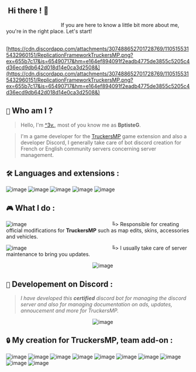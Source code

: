 ## ‎ ‎ ‎ ‎ ‎ ‎ ‎ ‎ ‎ ‎ ‎ ‎ ‎ ‎ ‎ ‎ ‎ ‎ ‎ ‎ ‎ ‎ ‎ ‎ ‎ ‎ ‎ ‎ ‎ ‎ ‎ ‎ ‎ ‎ ‎ ‎ ‎ ‎ ‎ ‎ ‎ ‎ ‎ ‎ ‎ ‎ ‎ ‎ ‎ ‎ ‎ ‎ ‎ ‎ ‎ ‎ ‎ ‎ ‎ ‎  ‎ ‎ ‎ ‎ ‎ ‎‎ Hi there ! 👋

  ‎ ‎ ‎ ‎ ‎ ‎ ‎ ‎ ‎ ‎ ‎ ‎ ‎ ‎ ‎ ‎ ‎ ‎ ‎ ‎ ‎ ‎ ‎‎ ‎ ‎‎ ‎ ‎ ‎ ‎ ‎ ‎ ‎  ‎ ‎ ‎ ‎  ‎ ‎ If you are here to know a little bit more about me, you're in the right place. Let's start!

  ‎ ‎ [https://cdn.discordapp.com/attachments/307488652701728769/1105155315432960151/ReplicationFrameworkTruckersMP.png?ex=655b7c17&is=65490717&hm=e164ef894091f2eadb4775de3855c5205c4d36ecd9db642d018d14e0ca3d2508&](https://cdn.discordapp.com/attachments/307488652701728769/1105155315432960151/ReplicationFrameworkTruckersMP.png?ex=655b7c17&is=65490717&hm=e164ef894091f2eadb4775de3855c5205c4d36ecd9db642d018d14e0ca3d2508&)
  ‎ 
  ‎ 
  ‎ 
  

## `👀`  Who am I ?                                                            
> Hello, I'm <a href="https://truckersmp.com/vtc/1">^3v.</a>, most of you know me as **BptisteG**.


> I'm a game developer for the <a href="https://truckersmp.com/">TruckersMP</a> game extension and also a developer Discord, I generally take care of bot discord creation for French or English community servers concerning server management.



## `🛠️`  __Languages and extensions :__ 


![image](https://github.com/3v-exe/3v-exe/assets/123122023/5c43e55e-04d8-413a-9625-13a81fc6e1f7)
![image](https://github.com/3v-exe/3v-exe/assets/123122023/db9f0f77-ce11-42c9-8446-4b618c61b261)
![image](https://github.com/3v-exe/3v-exe/assets/123122023/d4ad6318-bd62-4342-b8d1-87e0da966b85)
![image](https://github.com/3v-exe/3v-exe/assets/123122023/65b52dae-c93e-406a-87a1-9ef30390de96)
![image](https://github.com/3v-exe/3v-exe/assets/123122023/8749da1f-9cf6-407e-b873-2625ab0e19db)


## `🎮` __What I do :__ 

![image](https://github.com/3v-exe/3v-exe/assets/123122023/179810cd-157b-4154-9f84-e36e3f853076)
‎‎ ‎ ‎ ‎‎ ‎‎ ‎ ‎ ‎‎ ‎‎ ‎ ‎ ‎‎ ‎‎ ‎ ‎ ‎‎ ‎‎‎ ‎ ‎ ‎‎ ‎‎ ‎ ‎ ‎‎ ‎‎ ‎ ‎ ‎‎ ‎‎ ‎ ‎ ‎‎ ‎‎ ‎ ‎ ‎‎ ‎‎ ‎ ‎ ‎‎ ‎‎ ‎ ‎ ‎‎ ‎‎ ‎ ‎ ‎‎ ‎‎ ‎ ‎ ‎‎ ‎‎ ‎ ‎ ‎‎ ‎‎ ‎ ‎ ‎‎ ‎‎ ‎ ‎ ‎‎ ‎‎ ‎ ‎ ‎‎ ‎‎‎ ‎ ‎ ‎‎ ‎‎ ‎ ‎ ‎‎ ‎‎ ‎ ‎ ‎‎ ‎‎ ‎ ‎ ‎‎ ‎‎ ‎ ‎ ‎‎ ‎‎ ‎ ‎ ‎‎ ‎‎ ‎ ‎ ‎‎ ‎‎ ‎ ‎ ‎‎ ‎‎ ‎ ‎ ‎‎ ‎‎ ‎ ‎ ‎‎ ‎‎ ‎ ‎ ‎‎ ‎‎ ‎ ‎ ‎‎ ‎‎ ‎ ‎ ‎‎ ‎‎ ‎ ‎ ‎‎ ‎‎ ‎ ‎ ‎‎ ‎‎ ‎ ‎ ‎‎ ‎‎ ‎ ‎ ‎‎ ‎‎ ‎ ‎ ‎‎ ‎‎ ‎ ‎ ‎‎ ‎‎ ‎ ‎ ‎‎ ‎‎ ‎ ‎ ‎‎ ‎‎ ‎ ‎ ‎‎ ‎‎ ‎ ‎ ‎‎ ‎ ‎ ‎ ‎‎ ‎‎ ‎ ‎ ‎‎ ‎‎ ‎ ‎ ‎‎ ‎‎ ‎ ‎ ‎‎ ‎‎ ‎ ‎ ‎‎‎‎‎╚> Responsible for creating official modifications for **TruckersMP** such as map edits, skins, accessories and vehicles.

![image](https://github.com/3v-exe/3v-exe/assets/123122023/03f945c4-fc20-4364-bef0-3ff140cbfe9d)
 ‎ ‎ ‎‎ ‎ ‎ ‎ ‎‎ ‎‎ ‎ ‎ ‎‎ ‎‎ ‎ ‎ ‎‎ ‎‎ ‎ ‎ ‎‎ ‎‎ ‎  ‎ ‎ ‎‎ ‎ ‎ ‎ ‎‎ ‎‎ ‎ ‎ ‎‎ ‎‎ ‎ ‎ ‎‎ ‎‎ ‎ ‎ ‎‎ ‎‎ ‎ ‎ ‎ ‎ ‎‎ ‎ ‎ ‎ ‎‎ ‎‎ ‎ ‎ ‎‎ ‎‎ ‎ ‎ ‎‎ ‎‎ ‎ ‎ ‎‎ ‎‎ ‎ ‎ ‎ ‎ ‎‎ ‎ ‎ ‎ ‎‎ ‎‎ ‎ ‎ ‎‎ ‎‎ ‎ ‎ ‎‎ ‎‎ ‎ ‎ ‎‎ ‎‎ ‎ ‎ ‎ ‎ ‎‎ ‎ ‎ ‎ ‎‎ ‎‎ ‎ ‎ ‎‎ ‎‎ ‎ ‎ ‎‎ ‎‎ ‎ ‎ ‎‎ ‎‎ ‎ ‎ ‎ ‎ ‎‎ ‎ ‎ ‎ ‎‎ ‎‎ ‎ ‎ ‎‎ ‎‎ ‎ ‎ ‎‎ ‎‎ ‎ ‎ ‎‎ ‎‎ ‎ ‎ ‎ ‎ ‎‎ ‎ ‎ ‎ ‎‎ ‎‎ ‎ ‎ ‎‎ ‎‎ ‎ ‎ ‎‎ ‎‎ ‎ ‎ ‎‎ ‎‎ ‎ ‎ ‎ ‎ ‎‎ ‎ ‎ ‎ ‎‎ ‎‎ ‎ ‎ ‎‎ ‎‎ ‎ ‎ ‎‎ ‎‎ ‎ ‎ ‎‎ ‎‎ ‎ ‎ ‎ ‎ ‎‎ ‎ ‎ ‎ ‎‎ ‎‎ ‎ ‎ ‎‎ ‎‎ ‎‎╚> I usually take care of server maintenance to bring you updates.

‎ ‎ ‎ ‎ ‎ ‎‎ ‎ ‎ ‎ ‎ ‎‎ ‎ ‎ ‎ ‎ ‎‎ ‎ ‎ ‎ ‎ ‎‎ ‎ ‎ ‎ ‎ ‎ ‎ ‎ ‎ ‎ ‎‎ ‎ ‎ ‎ ‎ ‎‎ ‎ ‎ ‎ ‎ ‎‎ ‎ ‎ ‎ ‎ ‎‎‎ ‎‎ ‎ ‎ ‎ ‎ ‎‎ ‎ ‎ ‎ ‎ ‎ ‎ ‎ ‎ ‎![image](https://github.com/3v-exe/3v-exe/assets/123122023/f2a37577-32f8-4108-beab-d2b10ab0a979)




## `🚨` __Developement on Discord :__

> *I have developed this **certified** discord bot for managing the discord server and also for managing documentation on ads, updates, annoucement and more for TruckersMP.*


‎ ‎ ‎ ‎ ‎ ‎‎ ‎ ‎ ‎ ‎ ‎‎ ‎ ‎ ‎ ‎ ‎‎ ‎ ‎ ‎ ‎ ‎‎ ‎ ‎ ‎ ‎ ‎‎ ‎ ‎ ‎ ‎ ‎ ‎‎ ‎ ‎ ‎ ‎ ‎‎ ‎ ‎ ‎ ‎ ‎‎ ‎ ‎ ‎ ‎ ‎‎ ‎ ‎ ‎ ‎ ‎‎ ‎ ‎ ‎ ‎ ‎‎ ‎ ‎ ‎ ‎![image](https://github.com/3v-exe/3v-exe/assets/123122023/a03bc293-dedd-438d-a89f-ccfbcb612361)



## `🔒` __My creation for TruckersMP, team add-on :__
![image](https://github.com/3v-exe/3v-exe/assets/123122023/8ba2559b-71c7-4622-877f-9199beaf50ee)
![image](https://github.com/3v-exe/3v-exe/assets/123122023/2db62f88-e87d-484b-a8f3-c0d74444e004)
![image](https://github.com/3v-exe/3v-exe/assets/123122023/d53bce07-a038-4e16-a126-ce740b6d7d8b)
![image](https://github.com/3v-exe/3v-exe/assets/123122023/7ae96e6f-8140-447d-9d00-b63a1ef940f1)
![image](https://github.com/3v-exe/3v-exe/assets/123122023/78da3b74-c58b-4b8d-aa71-199baa066b6a)
![image](https://github.com/3v-exe/3v-exe/assets/123122023/2277a025-4282-4620-8f59-04db72f2e84e)
![image](https://github.com/3v-exe/3v-exe/assets/123122023/410bff3c-9e56-40c9-9471-2ceba1d31210)
![image](https://github.com/3v-exe/3v-exe/assets/123122023/06fc0c95-c41d-4f3b-8281-f4a67798996c)
![image](https://github.com/3v-exe/3v-exe/assets/123122023/2c222c1c-eab7-45be-bc3a-1022bb262679)
![image](https://github.com/3v-exe/3v-exe/assets/123122023/dd2cf09f-121d-4a6f-abae-39c70800876e)
